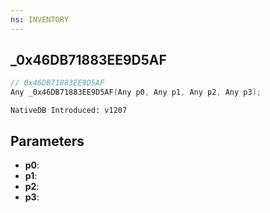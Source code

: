 ```yaml
---
ns: INVENTORY
---
```

## _0x46DB71883EE9D5AF

```c
// 0x46DB71883EE9D5AF
Any _0x46DB71883EE9D5AF(Any p0, Any p1, Any p2, Any p3);
```

```
NativeDB Introduced: v1207
```

## Parameters
* **p0**:
* **p1**:
* **p2**:
* **p3**:
